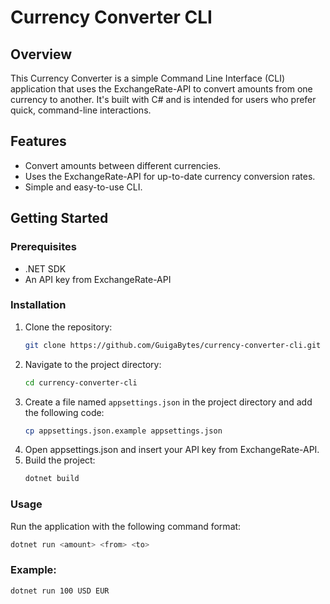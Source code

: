 # Currency Converter CLI

## Overview
This Currency Converter is a simple Command Line Interface (CLI) application that uses the ExchangeRate-API to convert amounts from one currency to another. It's built with C# and is intended for users who prefer quick, command-line interactions.

## Features
- Convert amounts between different currencies.
- Uses the ExchangeRate-API for up-to-date currency conversion rates.
- Simple and easy-to-use CLI.

## Getting Started

### Prerequisites
- .NET SDK
- An API key from ExchangeRate-API

### Installation
1. Clone the repository:
   ```bash
   git clone https://github.com/GuigaBytes/currency-converter-cli.git
   ```
2. Navigate to the project directory:
   ```bash
   cd currency-converter-cli
   ```
3. Create a file named `appsettings.json` in the project directory and add the following code:
   ```bash
   cp appsettings.json.example appsettings.json
   ```
4. Open appsettings.json and insert your API key from ExchangeRate-API.
5. Build the project:
   ```bash
   dotnet build
   ```

### Usage
Run the application with the following command format:
```bash
dotnet run <amount> <from> <to>
```

### Example:
```bash
dotnet run 100 USD EUR
```
